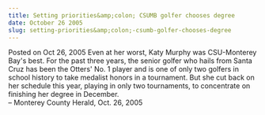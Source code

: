 ```yaml
---
title: Setting priorities&amp;colon; CSUMB golfer chooses degree
date: October 26 2005
slug: setting-priorities&amp;colon;-csumb-golfer-chooses-degree
---
```


 
<span class="date">Posted on Oct 26, 2005 </span>
Even at her worst, Katy Murphy was CSU-Monterey Bay&apos;s best. For the
past three years, the senior golfer who hails from Santa Cruz has
been the Otters&apos; No. 1 player and is one of only two golfers in
school history to take medalist honors in a tournament. But she cut
back on her schedule this year, playing in only two tournaments, to
concentrate on finishing her degree in December.<br>
&#x2013; Monterey County Herald, Oct. 26, 2005<br/></br>
 
